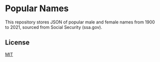 # Popular Names

This repository stores JSON of popular male and female names from 1900 to 2021, sourced from Social Security (ssa.gov).

## License

[MIT](LICENSE)
